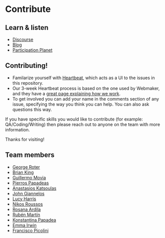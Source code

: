 # Contribute

## Learn & listen

* [Discourse](https://discourse.mozilla-community.org/c/participation)
* [Blog](https://blog.mozilla.org/community/category/participation/)         
* [Participation Planet](http://planet.mozilla.org/participation/)

## Contributing!

* Familarize yourself with [Heartbeat](https://heartbeat.mozilla.community/), which acts as a UI to the issues in this repository.   
* Our 3-week Heartbeat process is based on the one used by Webmaker, and they have a [great page explaining how we work](http://book.webmaker.org/heartbeats.html).
* To get involved you can add your name in the comments section of any issue, specifying the way you think you can help.  You can also ask questions this way.

If you have specific skills you would like to contribute (for example: QA/Coding/Writing) then please reach out to anyone on the team with more information.

Thanks for visiting!

## Team members
* [George Roter](https://mozillians.org/u/geroter/)
* [Brian King](https://mozillians.org/u/kinger/)
* [Guillermo Movia](https://mozillians.org/u/deimidis/)
* [Pierros Papadeas](https://mozillians.org/u/pierros/)
* [Anastasios Katsoulas](https://mozillians.org/u/akatsoulas/)
* [John Giannelos](https://mozillians.org/u/jgiannelos/)
* [Lucy Harris](https://mozillians.org/u/lucyeoh/)
* [Nikos Roussos](https://mozillians.org/u/comzeradd/)
* [Rosana Ardila](https://mozillians.org/u/rosana/)
* [Rubén Martín](https://mozillians.org/u/nukeador/)
* [Konstantina Papadea](https://mozillians.org/u/couci/)
* [Emma Irwin](https://mozillians.org/u/emmairwin/)
* [Francisco Picolini](https://mozillians.org/u/FrancJP/)
